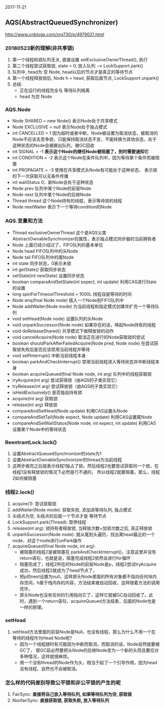 2017-11-21

## AQS(AbstractQueuedSynchronizer)
http://www.cnblogs.com/xrq730/p/4979021.html


### 20180523新的理解(非共享锁)
1. 第一个线程和锁队列无关, 直接设置 setExclusiveOwnerThread(), 执行
2. 第二个线程尝试获取锁, state = 0, 放入队列 --> LockSupport.park()
3. 队列中, head为 空 Node, head以后的节点才是真正的等待节点
4. 第一个线程释放锁后, Node h = head, 获取后面节点, LockSupport.unpark()
5. 总结:
    - 正在运行的线程完全与 等待队列隔离
    - head 为空 Node

### AQS.Node
- Node SHARED = new Node()	表示Node处于共享模式
- Node EXCLUSIVE = null	    表示Node处于独占模式
- int CANCELLED = 1	        因为超时或者中断，Node被设置为取消状态，被取消的Node不应该去竞争锁，只能保持取消状态不变，不能转换为其他状态，处于这种状态的Node会被踢出队列，被GC回收
- int SIGNAL = -1	        **表示这个Node的继任Node被阻塞了，到时需要通知它**
- int CONDITION = -2	    表示这个Node在条件队列中，因为等待某个条件而被阻塞
- int PROPAGATE = -3	    使用在共享模式头Node有可能处于这种状态， 表示锁的下一次获取可以无条件传播
- int waitStatus	        0，新Node会处于这种状态
- Node prev	                队列中某个Node的前驱Node
- Node next	                队列中某个Node的后继Node
- Thread thread	            这个Node持有的线程，表示等待锁的线程
- Node nextWaiter	        表示下一个等待condition的Node

### AQS.变量和方法
- Thread exclusiveOwnerThread	                                这个是AQS父类AbstractOwnableSynchronizer的属性，表示独占模式同步器的当前拥有者
- Node	                                                        上面已经介绍过了，FIFO队列的基本单位
- Node head	                                                    FIFO队列中的头Node
- Node tail	                                                    FIFO队列中的尾Node
- int state	                                                    同步状态，0表示未锁
- int getState()	                                            获取同步状态
- setState(int newState)	                                    设置同步状态
- boolean compareAndSetState(int expect, int update) 	        利用CAS进行State的设置 
- long spinForTimeoutThreshold = 1000L	                        线程自旋等待的时间 
- Node enq(final Node node) 	                                插入一个Node到FIFO队列中 
- Node addWaiter(Node mode)	                                    为当前线程和指定模式创建并扩充一个等待队列
- void setHead(Node node)	                                    设置队列的头Node
- void unparkSuccessor(Node node)	                            如果存在的话，唤起Node持有的线程
- void doReleaseShared()	                                    共享模式下做释放锁的动作
- void cancelAcquire(Node node)	                                取消正在进行的Node获取锁的尝试
- boolean shouldParkAfterFailedAcquire(Node pred, Node node)	在尝试获取锁失败后是否应该禁用当前线程并等待
- void selfInterrupt()	                                        中断当前线程本身
- boolean parkAndCheckInterrupt()	                            禁用当前线程进入等待状态并中断线程本身
- boolean acquireQueued(final Node node, int arg)	            队列中的线程获取锁
- tryAcquire(int arg)	                                        尝试获得锁（由AQS的子类实现它）
- tryRelease(int arg)	                                        尝试释放锁（由AQS的子类实现它）
- isHeldExclusively()	                                        是否独自持有锁
- acquire(int arg)	                                            获取锁
- release(int arg)	                                            释放锁
- compareAndSetHead(Node update)	                            利用CAS设置头Node
- compareAndSetTail(Node expect, Node update)	                利用CAS设置尾Node
- compareAndSetWaitStatus(Node node, int expect, int update)	利用CAS设置某个Node中的等待状态

### ReentrantLock.lock()
1. 设置AbstractQueuedSynchronizer的state为1
2. 设置AbstractOwnableSynchronizer的thread为当前线程
3. 这两步做完之后就表示线程1独占了锁。然后线程2也要尝试获取同一个锁，在线程1没有释放锁的情况下必然是行不通的，
    所以线程2就要阻塞。那么，线程2如何被阻塞

### 线程2.lock()
1. acquire(1): 尝试获取锁
2. addWaiter(Node mode): 获取失败, 添加进等待队列, 独占模式
3. 头结点为空, 头结点的后面一个节点才是 等待节点
4. LockSupport.park(Thread): 暂停线程
5. release(int arg): 锁持有者释放锁, 当释放次数=加锁次数之后, 真正释放锁
6. unparkSuccessor(Node node): 就从尾到头遍历，找出离head最近的一个node，对这个node进行unPark操作
7. acquireQueued(final Node node, int arg): 
    - 被阻塞的线程2是被阻塞在 parkAndCheckInterrupt()，注意这里并没有return语句，也就是说，阻塞完成线程2依然会进行for循环
    - 阻塞完成了，线程2所在的Node的前驱Node是p，线程2尝试tryAcquire成功，然后线程2就成为了head节点了，
    - 把p的next设置为null，这样原头Node里面的所有对象都不指向任何块内存空间，h属于栈内存的内容，方法结束被自动回收，这样随着方法的调用完毕，
    - 原头Node也没有任何的引用指向它了，这样它就被GC自动回收了。此时，遇到一个return语句，acquireQueued方法结束，后面的Node也是一样的原理。


### setHead
1. setHead方法里面的前驱Node是Null，也没有线程，那么为什么不用一个在等待的线程作为Head Node呢?
    - 因为一个线程随时有可能因为中断而取消，而取消的话，Node自然就要被GC了，
        那GC前必然要把头Node的后继Node变为一个新的头而且要应对多种情况，这样就很麻烦。
	- 用一个没有thread的Node作为头，相当于起了一个引导作用，因为head没有线程，自然也不会被取消。
	
### 怎么样的代码差别导致公平锁和非公平锁的产生的呢
1. FairSync: **直接将自己放入等待队列, 如果等待队列为空, 获取锁**
2. NonfairSync: **直接获取锁, 获取失败, 放入等待队列**